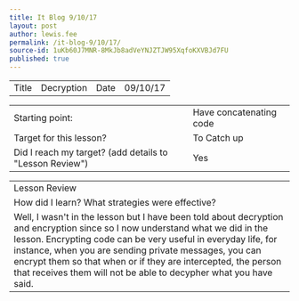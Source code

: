 ```yaml
---
title: It Blog 9/10/17
layout: post
author: lewis.fee
permalink: /it-blog-9/10/17/
source-id: 1uKb60J7MNR-8MkJb8adVeYNJZTJW95XqfoKXVBJd7FU
published: true
---
```

 

<table>
  <tr>
    <td>Title</td>
    <td>Decryption</td>
    <td>Date</td>
    <td>09/10/17</td>
  </tr>
</table>


<table>
  <tr>
    <td>Starting point:</td>
    <td>Have concatenating code </td>
  </tr>
  <tr>
    <td>Target for this lesson?</td>
    <td>To Catch up</td>
  </tr>
  <tr>
    <td>Did I reach my target?
(add details to "Lesson Review")</td>
    <td>Yes</td>
  </tr>
</table>


<table>
  <tr>
    <td>Lesson Review</td>
  </tr>
  <tr>
    <td>How did I learn? What strategies were effective?</td>
  </tr>
  <tr>
    <td>Well, I wasn't in the lesson but I have been told about decryption and encryption since so I now understand what we did in the lesson. Encrypting code can be very useful in everyday life, for instance, when you are sending private messages, you can encrypt them so that when or if they are intercepted, the person that receives them will not be able to decypher what you have said. </td>
  </tr>
</table>


